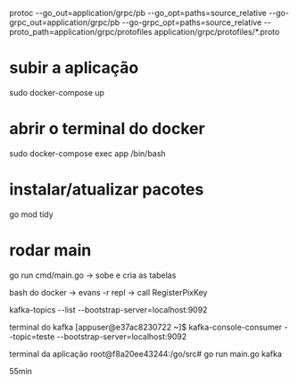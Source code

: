 protoc --go_out=application/grpc/pb --go_opt=paths=source_relative --go-grpc_out=application/grpc/pb --go-grpc_opt=paths=source_relative --proto_path=application/grpc/protofiles application/grpc/protofiles/*.proto

# subir a aplicação
sudo docker-compose up

# abrir o terminal do docker
sudo docker-compose exec app /bin/bash

# instalar/atualizar pacotes
go mod tidy

# rodar main
go run cmd/main.go -> sobe e cria as tabelas


bash do docker -> evans -r repl ->  call RegisterPixKey

kafka-topics --list --bootstrap-server=localhost:9092

terminal do kafka
[appuser@e37ac8230722 ~]$ kafka-console-consumer --topic=teste --bootstrap-server=localhost:9092

terminal da aplicação
root@f8a20ee43244:/go/src# go run main.go kafka

55min